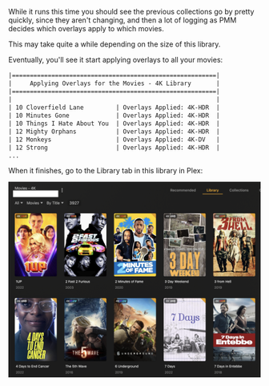 While it runs this time you should see the previous collections go by pretty quickly, since they aren't changing, and then a lot of logging as PMM decides which overlays apply to which movies.

This may take quite a while depending on the size of this library.

Eventually, you'll see it start applying overlays to all your movies:

```
|=========================================================|
|     Applying Overlays for the Movies - 4K Library       |
|=========================================================|
|                                                         |
| 10 Cloverfield Lane         | Overlays Applied: 4K-HDR  |
| 10 Minutes Gone             | Overlays Applied: 4K-HDR  |
| 10 Things I Hate About You  | Overlays Applied: 4K-HDR  |
| 12 Mighty Orphans           | Overlays Applied: 4K-HDR  |
| 12 Monkeys                  | Overlays Applied: 4K-DV   |
| 12 Strong                   | Overlays Applied: 4K-HDR  |
...
```

When it finishes, go to the Library tab in this library in Plex:

![Overlaid posters](../overlays.png)

